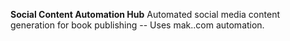 **Social Content Automation Hub**
Automated social media content generation for book publishing -- Uses mak..com automation.
